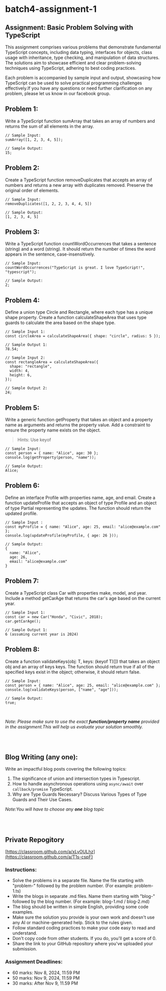 # batch4-assignment-1

## Assignment: Basic Problem Solving with TypeScript

This assignment comprises various problems that demonstrate fundamental TypeScript concepts, including data typing, interfaces for objects, class usage with inheritance, type checking, and manipulation of data structures. The solutions aim to showcase efficient and clear problem-solving techniques using TypeScript, adhering to best coding practices.

Each problem is accompanied by sample input and output, showcasing how TypeScript can be used to solve practical programming challenges effectively.If you have any questions or need further clarification on any problem, please let us know in our facebook group.

## Problem 1:

Write a TypeScript function sumArray that takes an array of numbers and returns the sum of all elements in the array.

```tsx
// Sample Input:
sumArray([1, 2, 3, 4, 5]);

// Sample Output:
15;
```

## Problem 2:

Create a TypeScript function removeDuplicates that accepts an array of numbers and returns a new array with duplicates removed. Preserve the original order of elements.

```tsx
// Sample Input:
removeDuplicates([1, 2, 2, 3, 4, 4, 5])

// Sample Output:
[1, 2, 3, 4, 5]

```

## Problem 3:

Write a TypeScript function countWordOccurrences that takes a sentence (string) and a word (string). It should return the number of times the word appears in the sentence, case-insensitively.

```tsx
// Sample Input:
countWordOccurrences("TypeScript is great. I love TypeScript!", "typescript");

// Sample Output:
2;
```

## Problem 4:

Define a union type Circle and Rectangle, where each type has a unique shape property. Create a function calculateShapeArea that uses type guards to calculate the area based on the shape type.

```tsx
// Sample Input 1:
const circleArea = calculateShapeArea({ shape: "circle", radius: 5 });

// Sample Output 1:
78.54;

// Sample Input 2:
const rectangleArea = calculateShapeArea({
  shape: "rectangle",
  width: 4,
  height: 6,
});

// Sample Output 2:
24;
```

## Problem 5:

Write a generic function getProperty that takes an object and a property name as arguments and returns the property value. Add a constraint to ensure the property name exists on the object.

> Hints: Use keyof

```tsx
// Sample Input:
const person = { name: "Alice", age: 30 };
console.log(getProperty(person, "name"));

// Sample Output:
Alice;
```

## Problem 6:

Define an interface Profile with properties name, age, and email. Create a function updateProfile that accepts an object of type Profile and an object of type Partial<Profile> representing the updates. The function should return the updated profile.

```tsx
// Sample Input :
const myProfile = { name: "Alice", age: 25, email: "alice@example.com" };
console.log(updateProfile(myProfile, { age: 26 }));

// Sample Output:
{
  name: "Alice",
  age: 26,
  email: "alice@example.com"
}
```

## Problem 7:

Create a TypeScript class Car with properties make, model, and year. Include a method getCarAge that returns the car's age based on the current year.

```tsx
// Sample Input 1:
const car = new Car("Honda", "Civic", 2018);
car.getCarAge();

// Sample Output 1:
6 (assuming current year is 2024)
```

## Problem 8:

Create a function validateKeys<T>(obj: T, keys: (keyof T)[]) that takes an object obj and an array of keys keys. The function should return true if all of the specified keys exist in the object; otherwise, it should return false.

```tsx
// Sample Input:
const person = { name: "Alice", age: 25, email: "alice@example.com" };
console.log(validateKeys(person, ["name", "age"]));

// Sample Output:
true;
```
</br>

_Note: Please make sure to use the exact **function/property name** provided in the assignment.This will help us evaluate your solution smoothly._

</br>
</br>

## Blog Writing (any one):

Write an impactful blog posts covering the following topics:

1. The significance of union and intersection types in Typescript.
2. How to handle asynchronous operations using `async/await` over `callback/promise` TypeScript.
3. Why are Type Guards Necessary? Discuss Various Types of Type Guards and Their Use Cases.

_Note:You will have to choose any **one** blog topic_

</br>
</br>

## Private Repogitory

[https://classroom.github.com/a/xLyOULhz](https://classroom.github.com/a/T1s-cspF)

### Instructions:

- Solve the problems in a separate file. Name the file starting with "problem-" followed by the problem number.
  (For example: problem-1.ts)
- Write the blogs in separate .md files. Name them starting with "blog-" followed by the blog number.
  (For example: blog-1.md / blog-2.md)
- The blog should be written in simple English, providing some code examples.
- Make sure the solution you provide is your own work and doesn't use any AI or machine-generated help. Stick to the rules given.
- Follow standard coding practices to make your code easy to read and understand.
- Don't copy code from other students. If you do, you'll get a score of 0.
- Share the link to your GitHub repository where you've uploaded your submission.

### Assignment Deadlines:

- 60 marks: Nov 8, 2024, 11:59 PM
- 50 marks: Nov 9, 2024, 11:59 PM
- 30 marks: After Nov 9, 11.59 PM